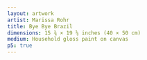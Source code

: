 ```yaml
---
layout: artwork
artist: Marissa Rohr
title: Bye Bye Brazil
dimensions: 15 ¾ × 19 ⅝ inches (40 × 50 cm)
medium: Household gloss paint on canvas
p5: true
---
```


<script>
const WIDTH = 800;
const HEIGHT = 1000;
const SCALE = 0.8;
const RENDERER = 'P2D';
const SEED = 0;

const COLORS = [
  '#1d1d1d',  // black
  '#ebebeb',  // white
  '#f28178',  // coral
  '#c62301',  // red
  '#d9e117',  // yellow
  '#a9dec1',  // mint
  '#a0d5e3',  // baby blue
  '#2b294c',  // dark blue
  '#7bccb8',  // green
  '#e7d7cd',  // light pink
  '#edc7b7',  // dark pink
  '#b4b4b4',  // grey
  '#730747',  // purple
  '#f0b600',  // orange
  '#92aadf',  // blue
  '#283b2b',  // dark green
  '#a55223',  // brown
];

function preload() {
  seed = SEED;
}

function sketch() {
  canvas.elt.setAttribute("title", `Seed: ${seed}`);

  pg.clear();
  
  for (let i = 0; i < 800; i += 100) {
    for (let j = 0; j < 1000; j += 100) {
      pg.strokeWeight(6);
      pg.stroke('#ebebeb');
      pg.fill(random(COLORS));
      pg.square(i, j, 100);

      let x = random();
      let gutter = 3;

      pg.strokeWeight(10);
      pg.fill(random(COLORS));
      let diameter = 200 - 10 - 2 * gutter;

      if (x < 0.15) {
        pg.arc(i + gutter, j + gutter, diameter, diameter, 0, HALF_PI);
      } else if (x < 0.30) {
        pg.arc(i + 100 - gutter, j + gutter, diameter, diameter, HALF_PI, PI);
      } else if (x < 0.45) {
        pg.arc(i + 100 - gutter, j + 100 - gutter, diameter, diameter, PI, PI + HALF_PI);
      } else if (x < 0.60) {
        pg.arc(i + gutter, j + 100 - gutter, diameter, diameter, PI + HALF_PI, TWO_PI);
      }
    }
  }

  image(pg, 0, 0, WIDTH, HEIGHT);
}

function drawQuadrantArc(i, j, diameter, radius, gutter, start, stop) {
  pg.arc(i + gutter, j + gutter, diameter - 10, diameter - 10, start, stop);
  pg.arc(i + gutter, j + gutter, diameter + 10, diameter + 10, start + 0.078 * PI, stop - 0.078 * PI);

  pg.line(i + gutter, j + gutter, i + gutter, j + gutter + radius - 5);
  pg.line(i + gutter, j + gutter, i + gutter + radius - 5, j + gutter);
  pg.line(i + 100 - gutter, j + 100 - gutter, i + 100 - gutter, j + 100 - gutter - 69.98);
  pg.line(i + 100 - gutter, j + 100 - gutter, i + 100 - gutter - 69.98, j + 100 - gutter);
}
</script>